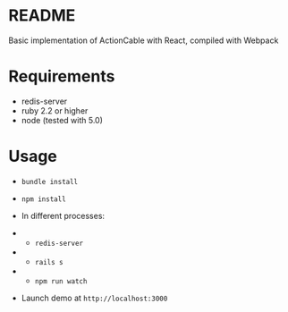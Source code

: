 # README

Basic implementation of ActionCable with React, compiled with Webpack

# Requirements

* redis-server
* ruby 2.2 or higher
* node (tested with 5.0)

# Usage

* `bundle install`
* `npm install`
* In different processes:
* - `redis-server`
* - `rails s`
* - `npm run watch`


* Launch demo at `http://localhost:3000`
